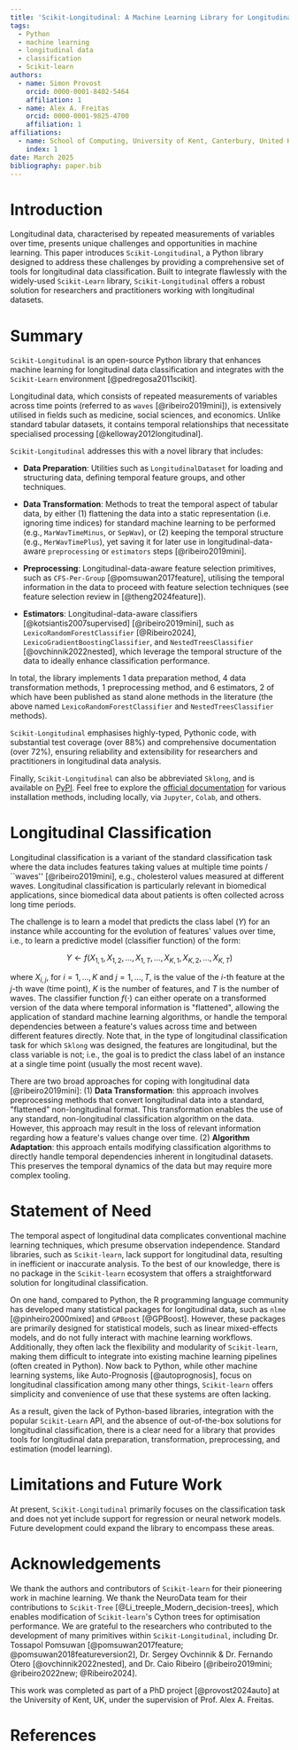 ```yaml
---
title: 'Scikit-Longitudinal: A Machine Learning Library for Longitudinal Classification in Python'
tags:
  - Python
  - machine learning
  - longitudinal data
  - classification
  - Scikit-learn
authors:
  - name: Simon Provost
    orcid: 0000-0001-8402-5464
    affiliation: 1
  - name: Alex A. Freitas
    orcid: 0000-0001-9825-4700
    affiliation: 1
affiliations:
  - name: School of Computing, University of Kent, Canterbury, United Kingdom
    index: 1
date: March 2025
bibliography: paper.bib
---
```


# Introduction

Longitudinal data, characterised by repeated measurements of variables over time, presents unique challenges and
opportunities in
machine learning. This paper introduces `Scikit-Longitudinal`, a Python library designed to address these challenges by
providing a comprehensive set of tools for longitudinal data classification. Built to integrate flawlessly with the
widely-used `Scikit-Learn` library, `Scikit-Longitudinal` offers a robust solution for researchers and practitioners
working with longitudinal datasets.

# Summary

`Scikit-Longitudinal` is an open-source Python library that enhances machine learning for longitudinal data
classification and integrates with the `Scikit-Learn` environment [@pedregosa2011scikit].

Longitudinal data, which consists of repeated measurements of variables across time points (referred to as
`waves` [@ribeiro2019mini]), is extensively utilised in fields such as medicine, social sciences, and economics. Unlike
standard tabular datasets, it contains temporal relationships that necessitate specialised
processing [@kelloway2012longitudinal].

`Scikit-Longitudinal` addresses this with a novel library that includes:

- **Data Preparation**: Utilities such as `LongitudinalDataset` for loading and structuring data, defining temporal
  feature groups, and other techniques.

- **Data Transformation**: Methods to treat the temporal aspect of tabular data, by either (1) flattening the data
  into a static representation (i.e. ignoring time indices) for standard machine learning to be performed (e.g.,
  `MarWavTimeMinus`, or `SepWav`),
  or (2) keeping the temporal structure (e.g., `MerWavTimePlus`), yet saving it for later use in longitudinal-data-aware
  `preprocessing` or `estimators` steps [@ribeiro2019mini].

- **Preprocessing**: Longitudinal-data-aware feature selection primitives, such
  as
  `CFS-Per-Group` [@pomsuwan2017feature],
  utilising the temporal information in the data to proceed with feature selection techniques (see feature selection
  review in [@theng2024feature]).

- **Estimators**: Longitudinal-data-aware classifiers [@kotsiantis2007supervised] [@ribeiro2019mini],
  such as
  `LexicoRandomForestClassifier` [@Ribeiro2024],
  `LexicoGradientBoostingClassifier`, and `NestedTreesClassifier` [@ovchinnik2022nested], which leverage the temporal
  structure of the data to
  ideally enhance classification performance.

In total, the library implements 1 data preparation method, 4 data transformation methods, 1 preprocessing method, and
6 estimators, 2 of which have been published as stand alone methods in the literature (the above named
`LexicoRandomForestClassifier` and `NestedTreesClassifier` methods).

`Scikit-Longitudinal` emphasises highly-typed, Pythonic code, with substantial test coverage (over 88%) and
comprehensive documentation (over 72%), ensuring reliability and extensibility for researchers and practitioners in
longitudinal data analysis.

Finally, `Scikit-Longitudinal` can also be abbreviated `Sklong`, and is available
on [PyPI](https://pypi.org/project/Scikit-longitudinal/). Feel free to explore the
[official documentation](https://scikit-longitudinal.readthedocs.io/latest/) for various
installation methods, including locally, via `Jupyter`, `Colab`, and others.

# Longitudinal Classification

Longitudinal classification is a variant of the standard classification task where the data includes features taking
values at multiple time points / ``waves'' [@ribeiro2019mini], e.g., cholesterol values measured at different
waves. Longitudinal classification is particularly relevant in biomedical applications, since biomedical data about
patients is often collected across long time periods.

The challenge is to learn a model that predicts the class label ($Y$) for an instance while accounting for the evolution
of features' values over time, i.e., to learn a predictive model (classifier function) of the form:

$$
Y \gets f(X_{1,1}, X_{1,2}, \dots, X_{1,T}, \dots, X_{K,1}, X_{K,2}, \dots, X_{K,T})
$$

where $X_{i,j}$, for $i = 1,\dots,K$ and $j = 1,\dots,T$, is the value of the $i$-th feature at the $j$-th wave (time
point), $K$ is the number of features, and $T$ is the number of waves. The classifier function $f(\cdot)$ can either
operate on a transformed version of the data where temporal information is "flattened", allowing the application of
standard machine learning algorithms, or handle the temporal dependencies between a feature's values across time and
between
different features directly. Note that, in the type of longitudinal classification task for which `Sklong` was designed,
the features are longitudinal, but the class variable is not; i.e.,
the goal is to predict the class label of an instance at a single time point (usually the most recent wave).

There are two broad approaches for coping with longitudinal data [@ribeiro2019mini]: (1) **Data Transformation**:
this approach involves preprocessing methods that convert longitudinal data into a standard, "flattened"
non-longitudinal format. This transformation enables the use of any standard, non-longitudinal classification
algorithm on the data. However, this approach may result in the loss of relevant information regarding how a
feature's values change over time. (2) **Algorithm Adaptation**: this approach entails modifying classification
algorithms to directly handle temporal dependencies inherent in
longitudinal datasets. This preserves the temporal dynamics of the data but may require more complex tooling.

# Statement of Need

The temporal aspect of longitudinal data complicates conventional machine learning techniques, which presume observation
independence. Standard libraries, such as `Scikit-learn`, lack support for longitudinal data, resulting in inefficient
or inaccurate analysis.
To the best of our knowledge, there is no package in the `Scikit-learn` ecosystem that offers a straightforward solution
for longitudinal classification.

On one hand, compared to Python, the R programming language community has developed many statistical packages for
longitudinal data,
such as `nlme` [@pinheiro2000mixed] and `GPBoost` [@GPBoost]. However, these packages are primarily designed for
statistical models, such as linear mixed-effects models, and do not fully interact with machine learning workflows.
Additionally, they often lack the flexibility and modularity of `Scikit-learn`, making them difficult to integrate
into existing machine learning pipelines (often created in Python). Now back to Python, while other machine learning
systems, like
Auto-Prognosis [@autoprognosis], focus on longitudinal classification among many other things,
`Scikit-learn` offers simplicity and convenience of use that these systems are often lacking.

As a result, given the lack of Python-based libraries, integration with the popular `Scikit-Learn` API, and
the absence of out-of-the-box solutions for longitudinal classification, there is a clear need for a library that
provides tools for longitudinal data preparation, transformation, preprocessing, and estimation (model learning).

# Limitations and Future Work

At present, `Scikit-Longitudinal` primarily focuses on the classification task and does not yet include support
for regression or neural network models. Future development could expand the library to encompass these areas.

# Acknowledgements

We thank the authors and contributors of `Scikit-learn` for their pioneering work in machine learning. We thank the
NeuroData team for their contributions to `Scikit-Tree` [@Li_treeple_Modern_decision-trees], which enables modification
of `Scikit-learn`'s Cython trees for optimisation performance. We are grateful to the researchers who contributed to the
development of many primitives within `Scikit-Longitudinal`, including Dr. Tossapol
Pomsuwan [@pomsuwan2017feature; @pomsuwan2018featureversion2], Dr. Sergey Ovchinnik & Dr. Fernando Otero [@ovchinnik2022nested],
and Dr. Caio Ribeiro [@ribeiro2019mini; @ribeiro2022new; @Ribeiro2024].

This work was completed as part of a PhD project [@provost2024auto] at the University of Kent, UK, 
under the supervision of Prof. Alex A. Freitas.

# References